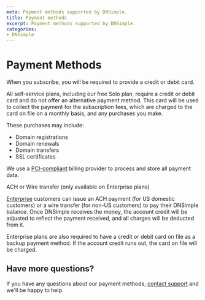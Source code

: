 ```yaml
---
meta: Payment methods supported by DNSimple.
title: Payment methods
excerpt: Payment methods supported by DNSimple.
categories:
- DNSimple
---
```


# Payment Methods

When you subscribe, you will be required to provide a credit or debit card.

All self-service plans, including our free Solo plan, require a credit or debit card and do not offer an alternative payment method. This card will be used to collect the payment for the subscription fees, which are charged to the card on file on a monthly basis, and any purchases you make.

These purchases may include:

- Domain registrations
- Domain renewals
- Domain transfers
- SSL certificates

We use a [PCI-compliant](https://stripe.com/guides/pci-compliance) billing provider to process and store all payment data.

ACH or Wire transfer (only available on Enterprise plans)

[Enterprise](https://dnsimple.com/sales) customers can issue an ACH payment (for US domestic customers) or a wire transfer (for non-US customers) to pay their DNSimple balance. Once DNSimple receives the money, the account credit will be adjusted to reflect the payment received, and all charges will be deducted from it. 

Enterprise plans are also required to have a credit or debit card on file as a backup payment method. If the account credit runs out, the card on file will be charged.

## Have more questions?

If you have any questions about our payment methods, [contact support](/articles/dnsimple-support/) and we'll be happy to help. 
